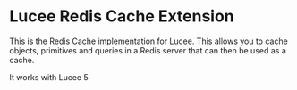 # Lucee Redis Cache Extension

This is the Redis Cache implementation for Lucee. This allows you to cache objects, primitives and queries in a Redis server that can then be used as a cache.

It works with Lucee 5
